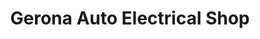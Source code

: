---
title: "Gerona Auto Electrical Shop"
url: /pinasling-gerona/gerona-auto-electrical-shop/
shop: Autowerkstatt
---
